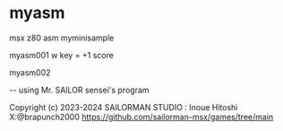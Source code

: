 # myasm
 msx z80 asm myminisample

 myasm001 w key = +1 score

 myasm002


 --
using Mr. SAILOR sensei's program
 
Copyright (c) 2023-2024 SAILORMAN STUDIO : Inoue Hitoshi X:@brapunch2000
https://github.com/sailorman-msx/games/tree/main
